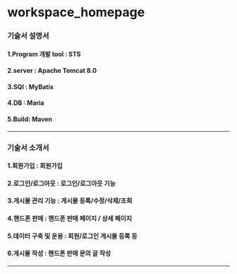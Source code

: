 # workspace_homepage
 
### 기술서 설명서

#### 1.Program 개발 tool : STS  

#### 2.server : Apache Tomcat 8.0  

#### 3.SQl : MyBatis  

#### 4.DB : Maria  

#### 5.Build: Maven 
----------------------------------------

### 기술서 소개서


#### 1.회원가입 : 회원가입  
#### 2.로그인/로그아웃 : 로그인/로그아웃 기능   
#### 3.게시물 관리 기능 : 게시물 등록/수정/삭제/조회  
#### 4.핸드폰 판매 : 핸드폰 판매 페이지 / 상세 페이지   
#### 5.데이터 구축 및 운용 : 회원/로그인 게시물 등록 등  
#### 6.게시물 작성 : 핸드폰 판매 문의 글 작성  
----------------------------------------





